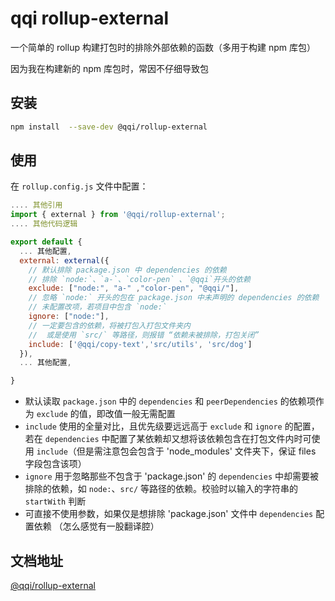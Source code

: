 # qqi rollup-external

一个简单的 rollup 构建打包时的排除外部依赖的函数（多用于构建 npm 库包）

因为我在构建新的 npm 库包时，常因不仔细导致包

## 安装

```bash
npm install  --save-dev @qqi/rollup-external
```

## 使用

在 `rollup.config.js` 文件中配置：

```js
.... 其他引用
import { external } from '@qqi/rollup-external';
.... 其他代码逻辑

export default {
  ... 其他配置,
  external: external({
    // 默认排除 package.json 中 dependencies 的依赖
    // 排除 `node:`、`a-`、`color-pen` 、`@qqi`开头的依赖
    exclude: ["node:", "a-" ,"color-pen", "@qqi/"],
    // 忽略 `node:` 开头的包在 package.json 中未声明的 dependencies 的依赖
    // 未配置改项，若项目中包含 `node:`
    ignore: ["node:"],
    // 一定要包含的依赖，将被打包入打包文件夹内
    //  或是使用 `src/` 等路径，则报错 “依赖未被排除，打包关闭”
    include: ['@qqi/copy-text','src/utils', 'src/dog']
  }),
  ... 其他配置,

}

```

- 默认读取 `package.json` 中的 `dependencies` 和 `peerDependencies` 的依赖项作为 `exclude` 的值，即改值一般无需配置
- `include` 使用的全量对比，且优先级要远远高于 `exclude` 和 `ignore` 的配置，若在 `dependencies` 中配置了某依赖却又想将该依赖包含在打包文件内时可使用 `include`（但是需注意包会包含于 'node_modules' 文件夹下，保证 files 字段包含该项）
- `ignore` 用于忽略那些不包含于 'package.json' 的 `dependencies` 中却需要被排除的依赖，如 `node:`、`src/` 等路径的依赖。校验时以输入的字符串的 `startWith` 判断
- 可直接不使用参数，如果仅是想排除 'package.json' 文件中 `dependencies` 配置依赖 （怎么感觉有一股翻译腔）

## 文档地址

[@qqi/rollup-external](https://earthnut.dev/npm/qqi/rollup-external)
